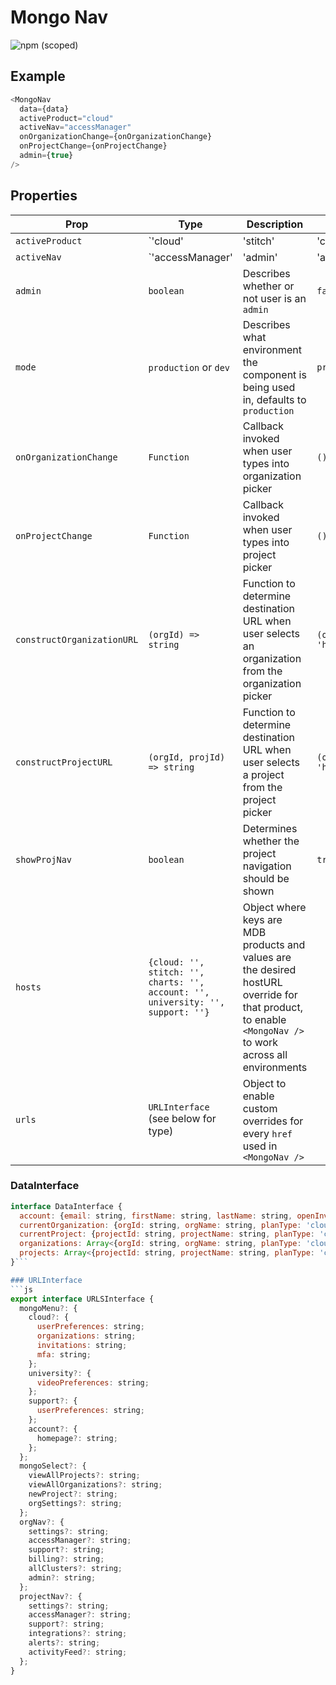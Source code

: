 # Mongo Nav

![npm (scoped)](https://img.shields.io/npm/v/@leafygreen-ui/mongo-nav.svg)

## Example

```js
<MongoNav
  data={data}
  activeProduct="cloud"
  activeNav="accessManager"
  onOrganizationChange={onOrganizationChange}
  onProjectChange={onProjectChange}
  admin={true}
/>
```

## Properties

| Prop                       | Type                                                                                 | Description                                                                                                                                               | Default                                                            |
| -------------------------- | ------------------------------------------------------------------------------------ | --------------------------------------------------------------------------------------------------------------------------------------------------------- | ------------------------------------------------------------------ |
| `activeProduct`            | `'cloud' | 'stitch' | 'charts' | 'support' | 'university'`                           | Describes what product is currently active                                                                                                                |                                                                    |
| `activeNav`                | `'accessManager' | 'admin' | 'allClusters' | 'billing' | 'orgSettings' |'support' |` | Determines what nav item is currently active                                                                                                              |                                                                    |
| `admin`                    | `boolean`                                                                            | Describes whether or not user is an `admin`                                                                                                               | `false`                                                            |
| `mode`                     | `production` or `dev`                                                                | Describes what environment the component is being used in, defaults to `production`                                                                       | `production`                                                       |
| `onOrganizationChange`     | `Function`                                                                           | Callback invoked when user types into organization picker                                                                                                 | `() => {}`                                                         |
| `onProjectChange`          | `Function`                                                                           | Callback invoked when user types into project picker                                                                                                      | `() => {}`                                                         |
| `constructOrganizationURL` | `(orgId) => string`                                                                  | Function to determine destination URL when user selects an organization from the organization picker                                                      | `(orgId) => 'https://cloud.mongodb.com/v2#/org/${orgId}/projects'` |
| `constructProjectURL`      | `(orgId, projId) => string`                                                          | Function to determine destination URL when user selects a project from the project picker                                                                 | `(orgId, projId) => 'https://cloud.mongodb.com/v2#/${projectId}'`  |
| `showProjNav`              | `boolean`                                                                            | Determines whether the project navigation should be shown                                                                                                 | `true`                                                             |
| `hosts`                    | `{cloud: '', stitch: '', charts: '', account: '', university: '', support: ''}`      | Object where keys are MDB products and values are the desired hostURL override for that product, to enable `<MongoNav />` to work across all environments |
| `urls`                     | `URLInterface` (see below for type)                                                  | Object to enable custom overrides for every `href` used in `<MongoNav />`                                                                                 |

### DataInterface

````js
interface DataInterface {
  account: {email: string, firstName: string, lastName: string, openInvitations: number, username: string};
  currentOrganization: {orgId: string, orgName: string, planType: 'cloud' | 'atlas' | 'onprem', paymentStatus: 'embargoed' | 'embargo confirmed' | 'ok' | 'warning'  'suspended' | 'closing' | 'admin suspended' |'dead' |'locked' |'closed' };
  currentProject: {projectId: string, projectName: string, planType: 'cloud' | 'atlas' | 'onprem', orgId: string, alertsOpen: number, chartsActivated: boolean};
  organizations: Array<{orgId: string, orgName: string, planType: 'cloud' | 'atlas' | 'onprem' }>;
  projects: Array<{projectId: string, projectName: string, planType: 'cloud' | 'atlas' | 'onprem', orgId: string}>
}```

### URLInterface
```js
export interface URLSInterface {
  mongoMenu?: {
    cloud?: {
      userPreferences: string;
      organizations: string;
      invitations: string;
      mfa: string;
    };
    university?: {
      videoPreferences: string;
    };
    support?: {
      userPreferences: string;
    };
    account?: {
      homepage?: string;
    };
  };
  mongoSelect?: {
    viewAllProjects?: string;
    viewAllOrganizations?: string;
    newProject?: string;
    orgSettings?: string;
  };
  orgNav?: {
    settings?: string;
    accessManager?: string;
    support?: string;
    billing?: string;
    allClusters?: string;
    admin?: string;
  };
  projectNav?: {
    settings?: string;
    accessManager?: string;
    support?: string;
    integrations?: string;
    alerts?: string;
    activityFeed?: string;
  };
}
````
